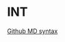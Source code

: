 # INT

[Github MD syntax](https://docs.github.com/get-started/writing-on-github/getting-started-with-writing-and-formatting-on-github/basic-writing-and-formatting-syntax#relative-links)
